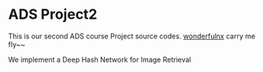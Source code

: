 # ADS Project2

This is our second ADS course Project source codes. [wonderfulnx](https://github.com/wonderfulnx)  carry me fly~~

We implement a Deep Hash Network for Image Retrieval

